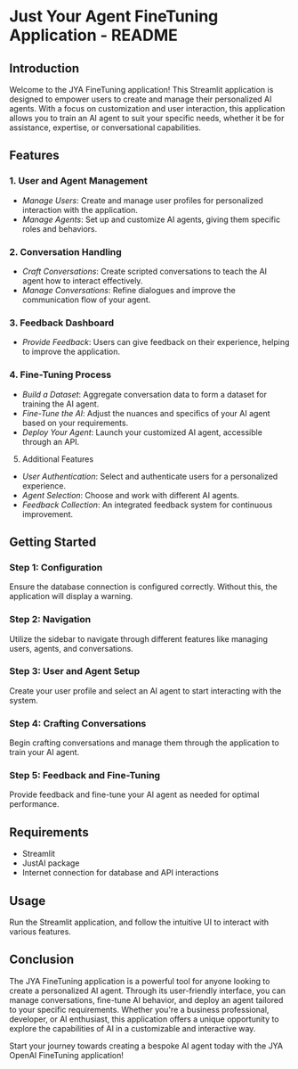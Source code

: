 # Just Your Agent FineTuning Application - README
## Introduction
Welcome to the JYA FineTuning application! This Streamlit application is designed to empower users to create and manage their personalized AI agents. With a focus on customization and user interaction, this application allows you to train an AI agent to suit your specific needs, whether it be for assistance, expertise, or conversational capabilities.

## Features
### 1. User and Agent Management
- *Manage Users*: Create and manage user profiles for personalized interaction with the application.
- *Manage Agents*: Set up and customize AI agents, giving them specific roles and behaviors.
### 2. Conversation Handling
- *Craft Conversations*: Create scripted conversations to teach the AI agent how to interact effectively.
- *Manage Conversations*: Refine dialogues and improve the communication flow of your agent.
### 3. Feedback Dashboard
- *Provide Feedback*: Users can give feedback on their experience, helping to improve the application.
### 4. Fine-Tuning Process
- *Build a Dataset*: Aggregate conversation data to form a dataset for training the AI agent.
- *Fine-Tune the AI*: Adjust the nuances and specifics of your AI agent based on your requirements.
- *Deploy Your Agent*: Launch your customized AI agent, accessible through an API.
5. Additional Features
- *User Authentication*: Select and authenticate users for a personalized experience.
- *Agent Selection*: Choose and work with different AI agents.
- *Feedback Collection*: An integrated feedback system for continuous improvement.

## Getting Started
### Step 1: Configuration
Ensure the database connection is configured correctly. Without this, the application will display a warning.

### Step 2: Navigation
Utilize the sidebar to navigate through different features like managing users, agents, and conversations.

### Step 3: User and Agent Setup
Create your user profile and select an AI agent to start interacting with the system.

### Step 4: Crafting Conversations
Begin crafting conversations and manage them through the application to train your AI agent.

### Step 5: Feedback and Fine-Tuning
Provide feedback and fine-tune your AI agent as needed for optimal performance.

## Requirements
- Streamlit
- JustAI package
- Internet connection for database and API interactions
## Usage
Run the Streamlit application, and follow the intuitive UI to interact with various features.

## Conclusion
The JYA FineTuning application is a powerful tool for anyone looking to create a personalized AI agent. Through its user-friendly interface, you can manage conversations, fine-tune AI behavior, and deploy an agent tailored to your specific requirements. Whether you're a business professional, developer, or AI enthusiast, this application offers a unique opportunity to explore the capabilities of AI in a customizable and interactive way.

Start your journey towards creating a bespoke AI agent today with the JYA OpenAI FineTuning application!